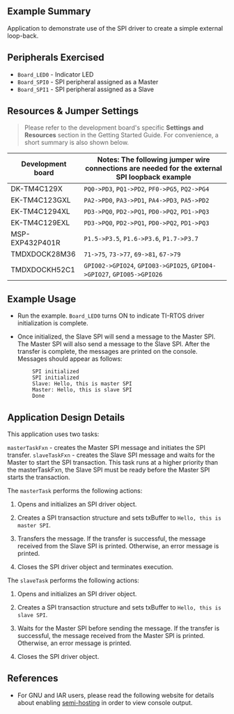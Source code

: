 ## Example Summary

Application to demonstrate use of the SPI driver to create a simple external
loop-back.

## Peripherals Exercised

* `Board_LED0` - Indicator LED
* `Board_SPI0` - SPI peripheral assigned as a Master
* `Board_SPI1` - SPI peripheral assigned as a Slave

## Resources & Jumper Settings

>Please refer to the development board's specific __Settings and Resources__
section in the Getting Started Guide. For convenience, a short summary is also
shown below.

| Development board | Notes: The following jumper wire connections are needed for the external SPI loopback example                                        |
| ----------------  | -----------------------------------------------------  |
| DK-TM4C129X       | `PQ0->PD3`, `PQ1->PD2`, `PF0->PG5`, `PQ2->PG4`                 |
| EK-TM4C123GXL     | `PA2->PD0`, `PA3->PD1`, `PA4->PD3`, `PA5->PD2`                 |
| EK-TM4C1294XL     | `PD3->PQ0`, `PD2->PQ1`, `PD0->PQ2`, `PD1->PQ3`                 |
| EK-TM4C129EXL     | `PD3->PQ0`, `PD2->PQ1`, `PD0->PQ2`, `PD1->PQ3`                 |
| MSP-EXP432P401R   | `P1.5->P3.5`, `P1.6->P3.6`, `P1.7->P3.7`                     |
| TMDXDOCK28M36     | `71->75`, `73->77`, `69->81`, `67->79`                         |
| TMDXDOCKH52C1     | `GPIO02->GPIO24`, `GPIO03->GPIO25`, `GPIO04->GPIO27`, `GPIO05->GPIO26`|

## Example Usage

* Run the example. `Board_LED0` turns ON to indicate TI-RTOS driver
initialization is complete.

* Once initialized, the Slave SPI will send a message to the Master SPI.
The Master SPI will also send a message to the Slave SPI. After the transfer is
complete, the messages are printed on the console. Messages should appear as
follows:
```
        SPI initialized
        SPI initialized
        Slave: Hello, this is master SPI
        Master: Hello, this is slave SPI
        Done
```

## Application Design Details

This application uses two tasks:

`masterTaskFxn` - creates the Master SPI message and initiates the SPI transfer.
`slaveTaskFxn` - creates the Slave SPI message and waits for the Master to
start the SPI transaction. This task runs at a higher priority
than the masterTaskFxn, the Slave SPI must be ready before the
Master SPI starts the transaction.

The `masterTask` performs the following actions:

1. Opens and initializes an SPI driver object.

2. Creates a SPI transaction structure and sets txBuffer to `Hello, this is
master SPI`.

3. Transfers the message. If the transfer is successful, the message
received from the Slave SPI is printed. Otherwise, an error message
is printed.

4. Closes the SPI driver object and terminates execution.

The `slaveTask` performs the following actions:

1. Opens and initializes an SPI driver object.

2. Creates a SPI transaction structure and sets txBuffer to `Hello, this is
slave SPI`.

3. Waits for the Master SPI before sending the message. If the transfer is
successful, the message received from the Master SPI is printed.
Otherwise, an error message is printed.

4. Closes the SPI driver object.

## References
* For GNU and IAR users, please read the following website for details
  about enabling [semi-hosting](http://processors.wiki.ti.com/index.php/TI-RTOS_Examples_SemiHosting)
  in order to view console output.